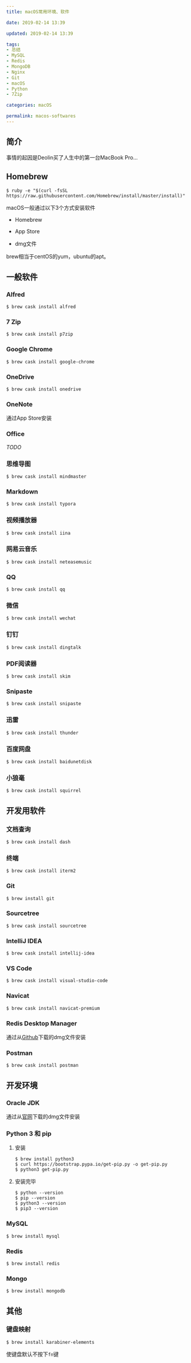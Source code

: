 ```yaml
---
title: macOS常用环境、软件

date: 2019-02-14 13:39

updated: 2019-02-14 13:39

tags:
- 总结
- MySQL
- Redis
- MongoDB
- Nginx
- Git
- macOS
- Python
- 7Zip

categories: macOS

permalink: macos-softwares
---
```




## 简介

事情的起因是Deolin买了人生中的第一台MacBook Pro...



## Homebrew

~~~shell
$ ruby -e "$(curl -fsSL https://raw.githubusercontent.com/Homebrew/install/master/install)"
~~~

macOS一般通过以下3个方式安装软件

- Homebrew

- App Store
- dmg文件

brew相当于centOS的yum，ubuntu的apt。



## 一般软件

### Alfred

~~~shell
$ brew cask install alfred
~~~



### 7 Zip

~~~shell
$ brew cask install p7zip
~~~



### Google Chrome 

~~~shell
$ brew cask install google-chrome
~~~



### OneDrive

~~~shell
$ brew cask install onedrive
~~~



### OneNote

通过App Store安装



### Office

*TODO*



### 思维导图

~~~shell
$ brew cask install mindmaster
~~~



### Markdown

~~~shell
$ brew cask install typora
~~~



### 视频播放器

~~~shell
$ brew cask install iina
~~~

 

### 网易云音乐

~~~shell
$ brew cask install neteasemusic
~~~



### QQ

~~~shell
$ brew cask install qq
~~~



### 微信

~~~shell
$ brew cask install wechat
~~~



### 钉钉

~~~shell
$ brew cask install dingtalk
~~~



### PDF阅读器

~~~shell
$ brew cask install skim
~~~



### Snipaste

~~~shell
$ brew cask install snipaste
~~~



### 迅雷

~~~shell
$ brew cask install thunder
~~~



### 百度网盘

~~~shell
$ brew cask install baidunetdisk
~~~



### 小狼毫

~~~shell
$ brew cask install squirrel
~~~



## 开发用软件

### 文档查询

~~~shell
$ brew cask install dash
~~~



### 终端

~~~
$ brew cask install iterm2
~~~



###  Git

~~~shell
$ brew install git 
~~~



### Sourcetree

~~~shell
$ brew cask install sourcetree
~~~



### IntelliJ IDEA

~~~shell
$ brew cask install intellij-idea
~~~



### VS Code

~~~shell
$ brew cask install visual-studio-code
~~~



### Navicat

~~~shell
$ brew cask install navicat-premium
~~~



### Redis Desktop Manager

通过从[Github](https://github.com/uglide/RedisDesktopManager/releases?after=0.8.1)下载的dmg文件安装



### Postman

~~~shell
$ brew cask install postman
~~~



## 开发环境

### Oracle JDK

通过从[官网](https://www.oracle.com/technetwork/java/javase/downloads/jdk8-downloads-2133151.html)下载的dmg文件安装



### Python 3 和 pip

1. 安装

   ~~~shell
   $ brew install python3
   $ curl https://bootstrap.pypa.io/get-pip.py -o get-pip.py
   $ python3 get-pip.py
   ~~~

2. 安装完毕

   ~~~shell
   $ python --version
   $ pip --version
   $ python3 --version
   $ pip3 --version
   ~~~



### MySQL

~~~shell
$ brew install mysql
~~~



### Redis

~~~shell
$ brew install redis
~~~



### Mongo

~~~shell
$ brew install mongodb
~~~



## 其他

### 键盘映射

~~~shell
$ brew install karabiner-elements
~~~

使键盘默认不按下`fn`键